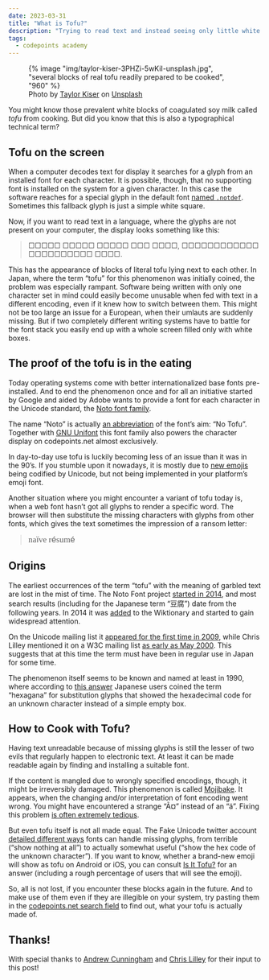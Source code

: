 ```yaml
---
date: 2023-03-31
title: "What is Tofu?"
description: "Trying to read text and instead seeing only little white boxes where letters should be? There’s a name for this phenomenon."
tags:
  - codepoints academy
---
```


<figure>
  {% image "img/taylor-kiser-3PHZi-5wKiI-unsplash.jpg", "several blocks of real tofu readily prepared to be cooked", "960" %}
  <figcaption>
    Photo by <a href="https://unsplash.com/@foodfaithfit">Taylor Kiser</a> on
    <a href="https://unsplash.com/de/fotos/3PHZi-5wKiI">Unsplash</a>
  </figcaption>
</figure>


You might know those prevalent white blocks of coagulated soy milk called
_tofu_ from cooking. But did you know that this is also a typographical
technical term?

## Tofu on the screen

When a computer decodes text for display it searches for a glyph from
an installed font for each character. It is possible, though, that
no supporting font is installed on the system for a given character. In this
case the software reaches for a special glyph in the default font [named
`.notdef`][1]. Sometimes this fallback glyph is just a simple white square.

Now, if you want to read text in a language, where the
glyphs are not present on your computer, the display looks something like this:

> □□□□□ □□□□□ □□□□□ □□□ □□□□, □□□□□□□□□□□□ □□□□□□□□□□ □□□□.

This has the appearance of blocks of literal tofu lying next to each other.
In Japan, where the term “tofu” for this phenomenon was initially coined, the
problem was especially rampant. Software being written with only one
character set in mind could easily become unusable when fed with text in a
different encoding, even if it knew how to switch between them. This might not
be too large an issue for a European, when their umlauts are suddenly missing.
But if two completely different writing systems have to battle for the font
stack you easily end up with a whole screen filled only with white boxes.

## The proof of the tofu is in the eating

Today operating systems come with better internationalized base fonts
pre-installed. And to end the phenomenon once and for all an initiative
started by Google and aided by Adobe wants to provide a font for each character
in the Unicode standard, the [Noto font family](https://fonts.google.com/noto).

The name “Noto” is actually [an abbreviation][2] of the font’s aim: “No Tofu”.
Together with [GNU Unifont][unifont] this font family also powers the character
display on codepoints.net almost exclusively.

In day-to-day use tofu is luckily becoming less of an issue than it was in
the 90’s. If you stumble upon it nowadays, it is mostly due to [new
emojis][em-latest] being codified by Unicode, but not being implemented in your
platform’s emoji font.

Another situation where you might encounter a variant of tofu today is, when
a web font hasn’t got all glyphs to render a specific word. The browser will
then substitute the missing characters with glyphs from other fonts, which
gives the text sometimes the impression of a ransom letter:

> <big style="font-family:Times New Roman, serif">na<span style="font-family:Arial,sans-serif">ï</span>ve r<span style="font-family:Arial,sans-serif">é</span>sum<span style="font-family:Arial,sans-serif">é</span></big>

## Origins

The earliest occurrences of the term “tofu” with the meaning of garbled text are
lost in the mist of time. The Noto Font project [started in 2014][3], and
most search results (including for the Japanese term “豆腐”) date from the
following years. In 2014 it was [added][4] to the Wiktionary and started to
gain widespread attention.

On the Unicode mailing list it [appeared for the first time in 2009][5], while
Chris Lilley mentioned it on a W3C mailing list [as early as May 2000][6]. This
suggests that at this time the term must have been in regular use in Japan for
some time.

The phenomenon itself seems to be known and named at least in 1990, where
according to [this answer][7] Japanese users coined the term “hexagana” for
substitution glyphs that showed the hexadecimal code for an unknown character
instead of a simple empty box.

## How to Cook with Tofu?

Having text unreadable because of missing glyphs is still the lesser of two
evils that regularly happen to electronic text. At least it can be made
readable again by finding and installing a suitable font.

If the content is mangled due to wrongly specified encodings, though, it might
be irreversibly damaged. This phenomenon is called [Mojibake][8]. It appears,
when the changing and/or interpretation of font encoding went wrong. You might
have encountered a strange “Ã¤” instead of an “ä”. Fixing this problem [is
often extremely tedious][9].

But even tofu itself is not all made equal. The Fake Unicode twitter account
[detailed different ways][10] fonts can handle missing glyphs, from terrible
(“show nothing at all”) to actually somewhat useful (“show the hex code of the
unknown character”). If you want to know, whether a brand-new emoji will show
as tofu on Android or iOS, you can consult [Is It Tofu?][isittofu] for an
answer (including a rough percentage of users that will see the emoji).

So, all is not lost, if you encounter these blocks again in the future. And to
make use of them even if they are illegible on your system, try pasting them
in the [codepoints.net search field](https://codepoints.net/search) to find
out, what your tofu is actually made of.

## Thanks!

With special thanks to [Andrew Cunningham](https://typo.social/@enablelanguages)
and [Chris Lilley](https://mastodon.social/@svgeesus) for their input to this
post!

[1]: https://learn.microsoft.com/de-de/typography/opentype/spec/recom#glyph-0-the-notdef-glyph
[2]: https://en.wikipedia.org/wiki/Noto_fonts#Etymology
[3]: https://lwn.net/Articles/613284/
[4]: https://en.wiktionary.org/w/index.php?title=%E8%B1%86%E8%85%90&oldid=25190670
[5]: http://www.unicode.org/mail-arch/unicode-ml/y2009-m03/0102.html
[6]: https://lists.w3.org/Archives/Public/www-svg/2000May/0102.html
[7]: https://english.stackexchange.com/a/352613/18098
[8]: https://en.wikipedia.org/wiki/Mojibake
[9]: https://text-mode.tumblr.com/post/31409503070/russian-postmen-fix-an-error-caused-by-an
[10]: https://twitter.com/FakeUnicode/status/1194628388473819137
[em-latest]: https://emojipedia.org/draft-emojis/
[unifont]: https://unifoundry.com/unifont/
[isittofu]: https://tofu.quest/
